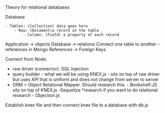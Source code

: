Theory for relational databases

Database

    - Tables: (Collection) data goes here
        - Row: (Document)a record in the table
            - Column: (Field) a property of each record

Application -> objects
Database    -> relations
Connect one table to another - references in Mongo
References -> Foreign Keys

Connect from Node.
- raw driver (connector). SQL Injection
- query builder - what we will be using KNEX.js - sits on top of raw driver but uses API that is uniform and does not change from server to server
- ORM = Object Relational Mapper. 
    Should research this. 
        - Bookshelf.JS sits on top of KNEX.js -Sequelize *research if you want to do relational research
        - Objection.js

Establish knex file and then connect knex file to a database with db.js
